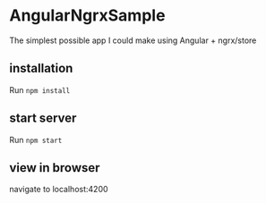# AngularNgrxSample

The simplest possible app I could make using Angular + ngrx/store

## installation

Run `npm install`

## start server

Run `npm start`

## view in browser

navigate to localhost:4200
